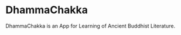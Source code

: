 # DhammaChakka
DhammaChakka is an App for Learning of Ancient Buddhist Literature. 

<!-- https://github.com/sarbanandadev/DhammaChakka.git -->
<!-- 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 -->